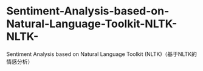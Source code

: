 # Sentiment-Analysis-based-on-Natural-Language-Toolkit-NLTK-NLTK-
Sentiment Analysis based on Natural Language Toolkit (NLTK)（基于NLTK的情感分析）
